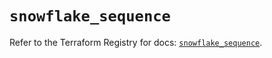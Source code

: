 # `snowflake_sequence`

Refer to the Terraform Registry for docs: [`snowflake_sequence`](https://registry.terraform.io/providers/snowflakedb/snowflake/2.7.0/docs/resources/sequence).
